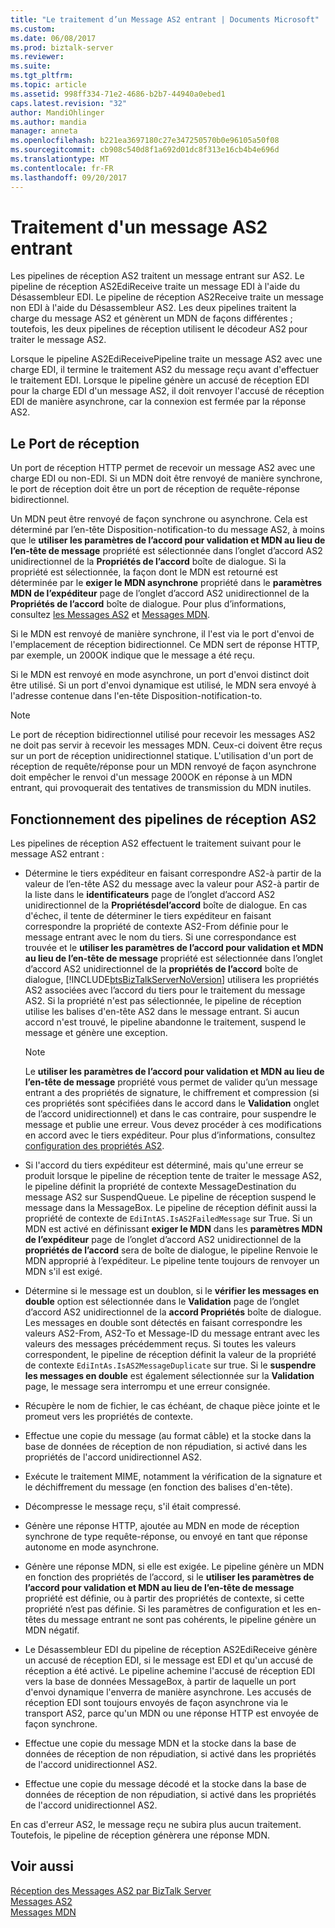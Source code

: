 ```yaml
---
title: "Le traitement d’un Message AS2 entrant | Documents Microsoft"
ms.custom: 
ms.date: 06/08/2017
ms.prod: biztalk-server
ms.reviewer: 
ms.suite: 
ms.tgt_pltfrm: 
ms.topic: article
ms.assetid: 998ff334-71e2-4686-b2b7-44940a0ebed1
caps.latest.revision: "32"
author: MandiOhlinger
ms.author: mandia
manager: anneta
ms.openlocfilehash: b221ea3697180c27e347250570b0e96105a50f08
ms.sourcegitcommit: cb908c540d8f1a692d01dc8f313e16cb4b4e696d
ms.translationtype: MT
ms.contentlocale: fr-FR
ms.lasthandoff: 09/20/2017
---
```

# <a name="processing-an-incoming-as2-message"></a>Traitement d'un message AS2 entrant
Les pipelines de réception AS2 traitent un message entrant sur AS2. Le pipeline de réception AS2EdiReceive traite un message EDI à l'aide du Désassembleur EDI. Le pipeline de réception AS2Receive traite un message non EDI à l'aide du Désassembleur AS2. Les deux pipelines traitent la charge du message AS2 et génèrent un MDN de façons différentes ; toutefois, les deux pipelines de réception utilisent le décodeur AS2 pour traiter le message AS2.  
  
 Lorsque le pipeline AS2EdiReceivePipeline traite un message AS2 avec une charge EDI, il termine le traitement AS2 du message reçu avant d'effectuer le traitement EDI. Lorsque le pipeline génère un accusé de réception EDI pour la charge EDI d'un message AS2, il doit renvoyer l'accusé de réception EDI de manière asynchrone, car la connexion est fermée par la réponse AS2.  
  
## <a name="the-receive-port"></a>Le Port de réception  
 Un port de réception HTTP permet de recevoir un message AS2 avec une charge EDI ou non-EDI. Si un MDN doit être renvoyé de manière synchrone, le port de réception doit être un port de réception de requête-réponse bidirectionnel.  
  
 Un MDN peut être renvoyé de façon synchrone ou asynchrone. Cela est déterminé par l’en-tête Disposition-notification-to du message AS2, à moins que le **utiliser les paramètres de l’accord pour validation et MDN au lieu de l’en-tête de message** propriété est sélectionnée dans l’onglet d’accord AS2 unidirectionnel de la  **Propriétés de l’accord** boîte de dialogue. Si la propriété est sélectionnée, la façon dont le MDN est retourné est déterminée par le **exiger le MDN asynchrone** propriété dans le **paramètres MDN de l’expéditeur** page de l’onglet d’accord AS2 unidirectionnel de la  **Propriétés de l’accord** boîte de dialogue. Pour plus d’informations, consultez [les Messages AS2](../core/as2-messages.md) et [Messages MDN](../core/mdn-messages.md).  
  
 Si le MDN est renvoyé de manière synchrone, il l'est via le port d'envoi de l'emplacement de réception bidirectionnel. Ce MDN sert de réponse HTTP, par exemple, un 200OK indique que le message a été reçu.  
  
 Si le MDN est renvoyé en mode asynchrone, un port d'envoi distinct doit être utilisé. Si un port d'envoi dynamique est utilisé, le MDN sera envoyé à l'adresse contenue dans l'en-tête Disposition-notification-to.  
  
> [!NOTE]
>  Le port de réception bidirectionnel utilisé pour recevoir les messages AS2 ne doit pas servir à recevoir les messages MDN. Ceux-ci doivent être reçus sur un port de réception unidirectionnel statique. L'utilisation d'un port de réception de requête/réponse pour un MDN renvoyé de façon asynchrone doit empêcher le renvoi d'un message 200OK en réponse à un MDN entrant, qui provoquerait des tentatives de transmission du MDN inutiles.  
  
## <a name="how-the-as2-receive-pipelines-work"></a>Fonctionnement des pipelines de réception AS2  
 Les pipelines de réception AS2 effectuent le traitement suivant pour le message AS2 entrant :  
  
-   Détermine le tiers expéditeur en faisant correspondre AS2-à partir de la valeur de l’en-tête AS2 du message avec la valeur pour AS2-à partir de la liste dans le **identificateurs** page de l’onglet d’accord AS2 unidirectionnel de la **Propriétésdel’accord** boîte de dialogue. En cas d'échec, il tente de déterminer le tiers expéditeur en faisant correspondre la propriété de contexte AS2-From définie pour le message entrant avec le nom du tiers. Si une correspondance est trouvée et le **utiliser les paramètres de l’accord pour validation et MDN au lieu de l’en-tête de message** propriété est sélectionnée dans l’onglet d’accord AS2 unidirectionnel de la **propriétés de l’accord** boîte de dialogue, [!INCLUDE[btsBizTalkServerNoVersion](../includes/btsbiztalkservernoversion-md.md)] utilisera les propriétés AS2 associées avec l’accord du tiers pour le traitement du message AS2. Si la propriété n'est pas sélectionnée, le pipeline de réception utilise les balises d'en-tête AS2 dans le message entrant. Si aucun accord n'est trouvé, le pipeline abandonne le traitement, suspend le message et génère une exception.  
  
    > [!NOTE]
    >  Le **utiliser les paramètres de l’accord pour validation et MDN au lieu de l’en-tête de message** propriété vous permet de valider qu’un message entrant a des propriétés de signature, le chiffrement et compression (si ces propriétés sont spécifiées dans le accord dans le **Validation** onglet de l’accord unidirectionnel) et dans le cas contraire, pour suspendre le message et publie une erreur. Vous devez procéder à ces modifications en accord avec le tiers expéditeur. Pour plus d’informations, consultez [configuration des propriétés AS2](../core/configuring-as2-properties.md).  
  
-   Si l'accord du tiers expéditeur est déterminé, mais qu'une erreur se produit lorsque le pipeline de réception tente de traiter le message AS2, le pipeline définit la propriété de contexte MessageDestination du message AS2 sur SuspendQueue. Le pipeline de réception suspend le message dans la MessageBox. Le pipeline de réception définit aussi la propriété de contexte de `EdiIntAS.IsAS2FailedMessage` sur True. Si un MDN est activé en définissant **exiger le MDN** dans les **paramètres MDN de l’expéditeur** page de l’onglet d’accord AS2 unidirectionnel de la **propriétés de l’accord** sera de boîte de dialogue, le pipeline Renvoie le MDN approprié à l’expéditeur. Le pipeline tente toujours de renvoyer un MDN s'il est exigé.  
  
-   Détermine si le message est un doublon, si le **vérifier les messages en double** option est sélectionnée dans le **Validation** page de l’onglet d’accord AS2 unidirectionnel de la **accord Propriétés** boîte de dialogue. Les messages en double sont détectés en faisant correspondre les valeurs AS2-From, AS2-To et Message-ID du message entrant avec les valeurs des messages précédemment reçus. Si toutes les valeurs correspondent, le pipeline de réception définit la valeur de la propriété de contexte `EdiIntAs.IsAS2MessageDuplicate` sur true. Si le **suspendre les messages en double** est également sélectionnée sur la **Validation** page, le message sera interrompu et une erreur consignée.  
  
-   Récupère le nom de fichier, le cas échéant, de chaque pièce jointe et le promeut vers les propriétés de contexte.  
  
-   Effectue une copie du message (au format câble) et la stocke dans la base de données de réception de non répudiation, si activé dans les propriétés de l'accord unidirectionnel AS2.  
  
-   Exécute le traitement MIME, notamment la vérification de la signature et le déchiffrement du message (en fonction des balises d'en-tête).  
  
-   Décompresse le message reçu, s'il était compressé.  
  
-   Génère une réponse HTTP, ajoutée au MDN en mode de réception synchrone de type requête-réponse, ou envoyé en tant que réponse autonome en mode asynchrone.  
  
-   Génère une réponse MDN, si elle est exigée. Le pipeline génère un MDN en fonction des propriétés de l’accord, si le **utiliser les paramètres de l’accord pour validation et MDN au lieu de l’en-tête de message** propriété est définie, ou à partir des propriétés de contexte, si cette propriété n’est pas définie. Si les paramètres de configuration et les en-têtes du message entrant ne sont pas cohérents, le pipeline génère un MDN négatif.  
  
-   Le Désassembleur EDI du pipeline de réception AS2EdiReceive génère un accusé de réception EDI, si le message est EDI et qu'un accusé de réception a été activé. Le pipeline achemine l'accusé de réception EDI vers la base de données MessageBox, à partir de laquelle un port d'envoi dynamique l'enverra de manière asynchrone. Les accusés de réception EDI sont toujours envoyés de façon asynchrone via le transport AS2, parce qu'un MDN ou une réponse HTTP est envoyée de façon synchrone.  
  
-   Effectue une copie du message MDN et la stocke dans la base de données de réception de non répudiation, si activé dans les propriétés de l'accord unidirectionnel AS2.  
  
-   Effectue une copie du message décodé et la stocke dans la base de données de réception de non répudiation, si activé dans les propriétés de l'accord unidirectionnel AS2.  
  
 En cas d'erreur AS2, le message reçu ne subira plus aucun traitement. Toutefois, le pipeline de réception génèrera une réponse MDN.  
  
## <a name="see-also"></a>Voir aussi  
 [Réception des Messages AS2 par BizTalk Server](../core/how-biztalk-server-receives-as2-messages.md)   
 [Messages AS2](../core/as2-messages.md)   
 [Messages MDN](../core/mdn-messages.md)
